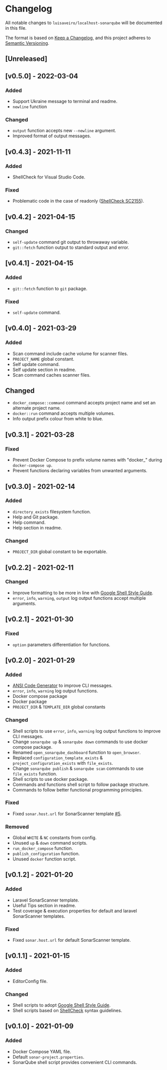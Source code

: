 # Changelog
All notable changes to `luisaveiro/localhost-sonarqube` will be documented in this file.

The format is based on [Keep a Changelog](https://keepachangelog.com/en/1.0.0/),
and this project adheres to [Semantic Versioning](https://semver.org/spec/v2.0.0.html).

## [Unreleased]

## [v0.5.0] - 2022-03-04
### Added
- Support Ukraine message to terminal and readme.
- `newline` function

### Changed
- `output` function accepts new `--newline` argument.
- Improved format of output messages.

## [v0.4.3] - 2021-11-11
### Added
- ShellCheck for Visual Studio Code.

### Fixed
- Problematic code in the case of readonly ([ShellCheck SC2155](https://github.com/koalaman/shellcheck/wiki/SC2155)).

## [v0.4.2] - 2021-04-15
### Changed
- `self-update` command git output to throwaway variable.
- `git::fetch` function output to standard output and error.

## [v0.4.1] - 2021-04-15
### Added
- `git::fetch` function to `git` package.

### Fixed
- `self-update` command.

## [v0.4.0] - 2021-03-29
### Added
- Scan command include cache volume for scanner files.
- `PROJECT_NAME` global constant.
- Self update command.
- Self update section in readme.
- Scan command caches scanner files.

## Changed
- `docker_compose::command` command accepts project name and set an alternate project name.
- `docker::run` command accepts multiple volumes.
- Info output prefix colour from white to blue.

## [v0.3.1] - 2021-03-28
### Fixed
- Prevent Docker Compose to prefix volume names with "docker_" during `docker-compose up`.
- Prevent functions declaring variables from unwanted arguments.

## [v0.3.0] - 2021-02-14
### Added
- `directory_exists` filesystem function.
- Help and Git package.
- Help command.
- Help section in readme.

### Changed
- `PROJECT_DIR` global constant to be exportable.

## [v0.2.2] - 2021-02-11
### Changed
- Improve formatting to be more in line with [Google Shell Style Guide](https://google.github.io/styleguide/shellguide.html).
- `error`, `info`, `warning`, `output` log output functions accept multiple arguments.

## [v0.2.1] - 2021-01-30
### Fixed
- `option` parameters differentiation for functions.

## [v0.2.0] - 2021-01-29

### Added
- [ANSI Code Generator](https://github.com/fidian/ansi) to improve CLI messages.
- `error`, `info`, `warning` log output functions.
- Docker compose package
- Docker package
- `PROJECT_DIR` & `TEMPLATE_DIR` global constants

### Changed
- Shell scripts to use `error`, `info`, `warning` log output functions to improve CLI messages.
- Change `sonarqube up` & `sonarqube down` commands to use docker compose package.
- Renamed `open_sonarqube_dashboard` function to `open_browser`.
- Replaced `configuration_template_exists` & `project_configuration_exists` with `file_exists`.
- Change `sonarqube publish` & `sonarqube scan` commands to use `file_exists` function.
- Shell scripts to use docker package.
- Commands and functions shell script to follow package structure.
- Commands to follow better functional programming principles.

### Fixed
- Fixed `sonar.host.url` for SonarScanner template [#5](https://github.com/luisaveiro/localhost-sonarqube/issues/5).

### Removed
- Global `WHITE` & `NC` constants from config.
- Unused `up` & `down` command scripts.
- `run_docker_compose` function.
- `publish_configuration` function.
- Unused `docker` function script.

## [v0.1.2] - 2021-01-20
### Added
- Laravel SonarScanner template.
- Useful Tips section in readme.
- Test coverage & execution properties for default and laravel SonarScanner templates.

### Fixed
- Fixed `sonar.host.url` for default SonarScanner template.

## [v0.1.1] - 2021-01-15
### Added
- EditorConfig file.

### Changed
- Shell scripts to adopt [Google Shell Style Guide](https://google.github.io/styleguide/shellguide.html).
- Shell scripts based on [ShellCheck](https://github.com/koalaman/shellcheck) syntax guidelines.

## [v0.1.0] - 2021-01-09
### Added
- Docker Compose YAML file.
- Default `sonar-project.properties`.
- SonarQube shell script provides convenient CLI commands.
